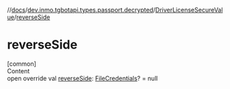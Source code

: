 //[docs](../../../index.md)/[dev.inmo.tgbotapi.types.passport.decrypted](../index.md)/[DriverLicenseSecureValue](index.md)/[reverseSide](reverse-side.md)



# reverseSide  
[common]  
Content  
open override val [reverseSide](reverse-side.md): [FileCredentials](../../dev.inmo.tgbotapi.types.passport.credentials/-file-credentials/index.md)? = null  



